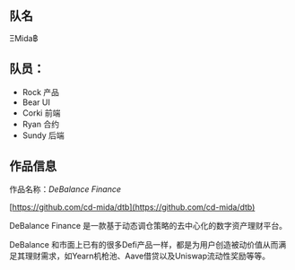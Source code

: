 ## 队名
ΞMida฿

## 队员：
- Rock 产品
- Bear UI
- Corki 前端
- Ryan  合约
- Sundy 后端

## 作品信息

作品名称：*DeBalance Finance*

[https://github.com/cd-mida/dtb](https://github.com/cd-mida/dtb)

DeBalance Finance 是一款基于动态调仓策略的去中心化的数字资产理财平台。

DeBalance 和市面上已有的很多Defi产品一样，都是为用户创造被动价值从而满足其理财需求，如Yearn机枪池、Aave借贷以及Uniswap流动性奖励等等。
